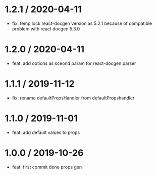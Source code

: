 1.2.1 / 2020-04-11
==================

  * fix: temp lock react-docgen version as 5.2.1 because of compatible problem with react docgen 5.3.0

1.2.0 / 2020-04-11
==================

  * feat: add options as sceond param for react-docgen parser


1.1.1 / 2019-11-12
==================

  * fix: rename defaultPropsHandler from defaultPropshandler

1.1.0 / 2019-11-01
==================

  * feat: add default values to props


1.0.0 / 2019-10-26
==================

  * feat: first commit done props gen
